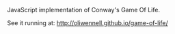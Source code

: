 JavaScript implementation of Conway's Game Of Life.

See it running at:
http://oliwennell.github.io/game-of-life/
